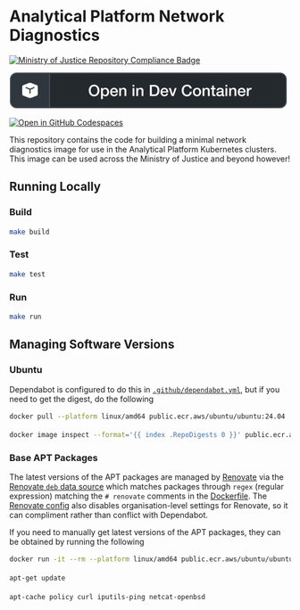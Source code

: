 # Analytical Platform Network Diagnostics

[![Ministry of Justice Repository Compliance Badge](https://github-community.service.justice.gov.uk/repository-standards/api/analytical-platform-network-diagnostics/badge)](https://github-community.service.justice.gov.uk/repository-standards/analytical-platform-network-diagnostics)

[![Open in Dev Container](https://raw.githubusercontent.com/ministryofjustice/.devcontainer/refs/heads/main/contrib/badge.svg)](https://vscode.dev/redirect?url=vscode://ms-vscode-remote.remote-containers/cloneInVolume?url=https://github.com/ministryofjustice/analytical-platform-network-diagnostics)

[![Open in GitHub Codespaces](https://github.com/codespaces/badge.svg)](https://codespaces.new/ministryofjustice/analytical-platform-network-diagnostics)

This repository contains the code for building a minimal network diagnostics image for use in the Analytical Platform Kubernetes clusters. This image can be used across the Ministry of Justice and beyond however!

## Running Locally

### Build

```bash
make build
```

### Test

```bash
make test
```

### Run

```bash
make run
```

## Managing Software Versions

### Ubuntu

Dependabot is configured to do this in [`.github/dependabot.yml`](.github/dependabot.yml), but if you need to get the digest, do the following

```bash
docker pull --platform linux/amd64 public.ecr.aws/ubuntu/ubuntu:24.04

docker image inspect --format='{{ index .RepoDigests 0 }}' public.ecr.aws/ubuntu/ubuntu:24.04
```

### Base APT Packages

The latest versions of the APT packages are managed by [Renovate](https://docs.renovatebot.com/) via the [Renovate `deb` data source](https://docs.renovatebot.com/modules/datasource/deb/) which matches packages through `regex` (regular expression) matching the `# renovate` comments in the [Dockerfile](./Dockerfile).
The [Renovate config](./.github/renovate.json) also disables organisation-level settings for Renovate, so it can compliment rather than conflict with Dependabot.

If you need to manually get latest versions of the APT packages, they can be obtained by running the following

```bash
docker run -it --rm --platform linux/amd64 public.ecr.aws/ubuntu/ubuntu:24.04

apt-get update

apt-cache policy curl iputils-ping netcat-openbsd
```
